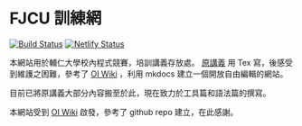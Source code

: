 # FJCU 訓練網

[![Build Status](https://travis-ci.com/FjuOnlineJudge/Training.svg?branch=master)](https://travis-ci.com/FjuOnlineJudge/Training)
[![Netlify Status](https://api.netlify.com/api/v1/badges/1c7eb5ec-c6a4-4073-9b4d-4aae8c358411/deploy-status)](https://app.netlify.com/sites/determined-wiles-eb7bd3/deploys)

本網站用於輔仁大學校內程式競賽，培訓講義存放處。 [原講義](https://github.com/FjuOnlineJudge/training_handout) 用 Tex 寫，後感受到維護之困難，參考了 [OI Wiki](https://oi-wiki.org/) ，利用 mkdocs 建立一個開放自由編輯的網站。

目前已將原講義大部分內容搬至於此，現在致力於工具篇和語法篇的撰寫。

本網站受到 [OI Wiki](https://oi-wiki.org/) 啟發，參考了 github repo 建立，在此感謝。